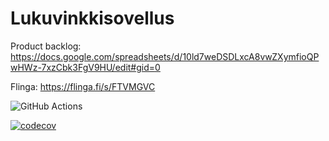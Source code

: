 # Lukuvinkkisovellus

Product backlog: https://docs.google.com/spreadsheets/d/10ld7weDSDLxcA8vwZXymfioQPwHWz-7xzCbk3FgV9HU/edit#gid=0

Flinga: https://flinga.fi/s/FTVMGVC

![GitHub Actions](https://github.com/TopiasHarjunpaa/Lukuvinkkisovellus/workflows/CI/badge.svg)

[![codecov](https://codecov.io/gh/TopiasHarjunpaa/Lukuvinkkisovellus/branch/main/graph/badge.svg?token=IIHLH6RUFG)](https://codecov.io/gh/TopiasHarjunpaa/Lukuvinkkisovellus)
